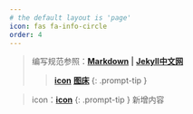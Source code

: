 ```yaml
---
# the default layout is 'page'
icon: fas fa-info-circle
order: 4
---
```


> 编写规范参照：**[Markdown](https://markdown.com.cn/basic-syntax/ "MK")** 
> **\|**
> **[Jekyll中文网](http://jekyllcn.com/ "Jekyll")**
> > **[icon](https://fontawesome.com/search?q=wechat&o=r "icon")**
> > **[图床](https://sm.ms/ "SM.SM")**
{: .prompt-tip }

> icon：**[icon](https://fontawesome.com/search?q=wechat&o=r "icon")**
{: .prompt-tip }
> 新增内容
